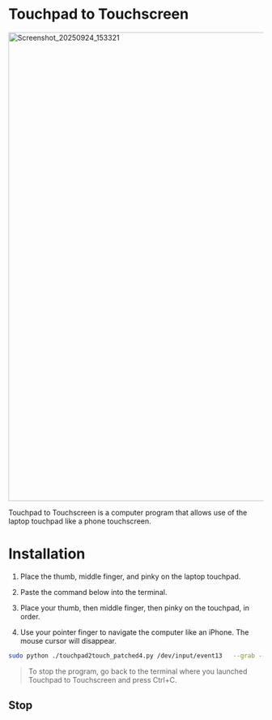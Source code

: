 # Touchpad to Touchscreen

<img width="1409" height="924" alt="Screenshot_20250924_153321" src="https://github.com/user-attachments/assets/c434553e-4324-4a3c-92a2-10784e04f805" />

Touchpad to Touchscreen is a computer program that allows use of the laptop touchpad like a phone touchscreen.



# Installation

1. Place the thumb, middle finger, and pinky on the laptop touchpad.




1. Paste the command below into the terminal.
2. Place your thumb, then middle finger, then pinky on the touchpad, in order.
5. Use your pointer finger to navigate the computer like an iPhone. The mouse cursor will disappear.

```bash
sudo python ./touchpad2touch_patched4.py /dev/input/event13   --grab --ref-count 3 --indicator --show-action-dot --grid 6   --trigger gesture --gesture-hold-ms 350   --outer-ellipse-scale 1.000   --pointer-ellipse-ratio 0.950 --pointer-center-shift-gamma 1.2   --pointer-mark-deg -25 --pred-min-ellipse-a-px 700  --pred-min-ellipse-b-px 500   --pred-minM-ellipse-a-px 200 --pred-minM-ellipse-b-px 180   --pointer-mark-slope 1.2 --indicator --shots-dir ~/Pictures
```

> To stop the program, go back to the terminal where you launched Touchpad to Touchscreen and press Ctrl+C.


## Stop



